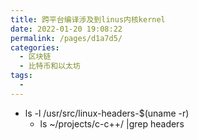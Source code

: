 ```yaml
---
title: 跨平台编译涉及到linus内核kernel
date: 2022-01-20 19:08:22
permalink: /pages/d1a7d5/
categories:
  - 区块链
  - 比特币和以太坊
tags:
  - 
---
```




* ls -l /usr/src/linux-headers-$(uname -r)
  *  ls ~/projects/c-c++/ |grep headers



